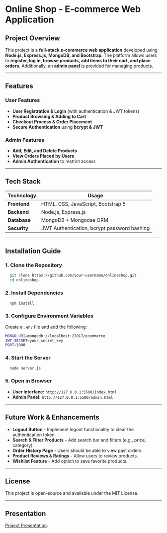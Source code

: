 # Online Shop - E-commerce Web Application

## Project Overview
This project is a **full-stack e-commerce web application** developed using **Node.js, Express.js, MongoDB, and Bootstrap**. The platform allows users to **register, log in, browse products, add items to their cart, and place orders**. Additionally, an **admin panel** is provided for managing products.

---

## Features

### User Features
- **User Registration & Login** (with authentication & JWT tokens)
- **Product Browsing & Adding to Cart**
- **Checkout Process & Order Placement**
- **Secure Authentication** using **bcrypt & JWT**

### Admin Features
- **Add, Edit, and Delete Products**
- **View Orders Placed by Users**
- **Admin Authentication** to restrict access

---

## Tech Stack

| **Technology**  | **Usage** |
|---------------|-----------|
| **Frontend** | HTML, CSS, JavaScript, Bootstrap 5 |
| **Backend**  | Node.js, Express.js |
| **Database** | MongoDB + Mongoose ORM |
| **Security** | JWT Authentication, bcrypt password hashing |

---

## Installation Guide

### 1. Clone the Repository
```sh
  git clone https://github.com/your-username/onlineshop.git
  cd onlineshop
```

### 2. Install Dependencies
```sh
  npm install
```

### 3. Configure Environment Variables
Create a `.env` file and add the following:
```sh
MONGO_URI=mongodb://localhost:27017/ecommerce
JWT_SECRET=your_secret_key
PORT=3000
```

### 4. Start the Server
```sh
  node server.js
```

### 5. Open in Browser
- **User Interface:** `http://127.0.0.1:5500/index.html`
- **Admin Panel:** `http://127.0.0.1:5500/admin.html`

---

## Future Work & Enhancements
- **Logout Button** - Implement logout functionality to clear the authentication token.  
- **Search & Filter Products** - Add search bar and filters (e.g., price, category).  
- **Order History Page** - Users should be able to view past orders.  
- **Product Reviews & Ratings** - Allow users to review products.  
- **Wishlist Feature** - Add option to save favorite products.  

---

## License
This project is open-source and available under the MIT License.

---

## Presentation
[Project Presentation](https://www.canva.com/design/DAGdw1KNywk/y_Nt_MnFz4nAwhvA8EORcg/edit?utm_content=DAGdw1KNywk&utm_campaign=designshare&utm_medium=link2&utm_source=sharebutton ). 

